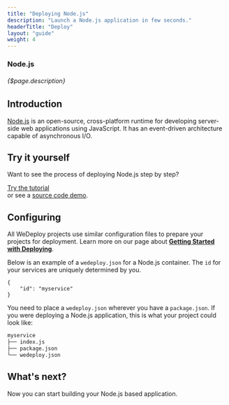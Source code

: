 ```yaml
---
title: "Deploying Node.js"
description: "Launch a Node.js application in few seconds."
headerTitle: "Deploy"
layout: "guide"
weight: 4
---
```


### Node.js

###### {$page.description}

<article id="1">

## Introduction

[Node.js](https://nodejs.org) is an open-source, cross-platform runtime for developing server-side web applications using JavaScript. It has an event-driven architecture capable of asynchronous I/O.

</article>

<article id="2">

## Try it yourself

Want to see the process of deploying Node.js step by step?

<div class="guide-btn-cta">
	<a class="btn btn-accent btn-sm" href="/tutorials/nodejs" target="_blank" data-senna-off>
		<span class="icon-16-external"></span>Try the tutorial
	</a>
</div>

<div class="guide-aux-cta">
	or see a <a href="https://github.com/wedeploy/boilerplate-nodejs" target="_blank" data-senna-off>source code demo</a>.
</div>

</article>

<article id="3">

## Configuring

<aside>

All WeDeploy projects use similar configuration files to prepare your projects for deployment. Learn more on our page about <strong><a href="/docs/deploy/getting-started/">Getting Started with Deploying</a></strong>.

</aside>

Below is an example of a `wedeploy.json` for a Node.js container. The `id` for your services are uniquely determined by you.

```application/json
{
	"id": "myservice"
}
```

You need to place a `wedeploy.json` wherever you have a `package.json`. If you were deploying a Node.js application, this is what your project could look like:

```xml
myservice
├── index.js
├── package.json
└── wedeploy.json
```

</article>

## What's next?

Now you can start building your Node.js based application.
